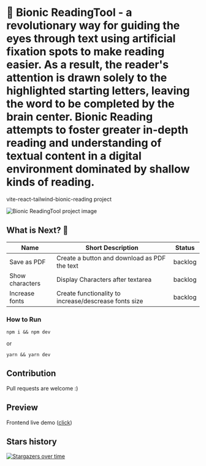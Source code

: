 
# :notebook: Bionic ReadingTool - a revolutionary way for guiding the eyes through text using artificial fixation spots to make reading easier. As a result, the reader's attention is drawn solely to the highlighted starting letters, leaving the word to be completed by the brain center. Bionic Reading attempts to foster greater in-depth reading and understanding of textual content in a digital environment dominated by shallow kinds of reading.

vite-react-tailwind-bionic-reading project 

![Bionic ReadingTool project image](./src/assets/bionic_reader_v2.PNG)
## What is Next? 🌟

| Name                                                                              | Short Description                                          | Status       |
| --------------------------------------------------------------------------------- | ---------------------------------------------------------- | ---------- |
| Save as PDF                                   | Create a button and download as PDF the text | backlog
| Show characters                                   | Display Characters after textarea | backlog
| Increase fonts                                   | Create functionality to increase/descrease fonts size | backlog


### How to Run

```
npm i && npm dev
```
or 
```
yarn && yarn dev
```

## Contribution

Pull requests are welcome :)

## Preview
Frontend live demo ([click](https://crisanlucid.github.io/vite-react-tailwind-bionic-reading/))


## Stars history

[![Stargazers over time](https://starchart.cc/crisanlucid/vite-react-tailwind-bionic-reading.svg)](https://starchart.cc/crisanlucid/vite-react-tailwind-bionic-reading)

